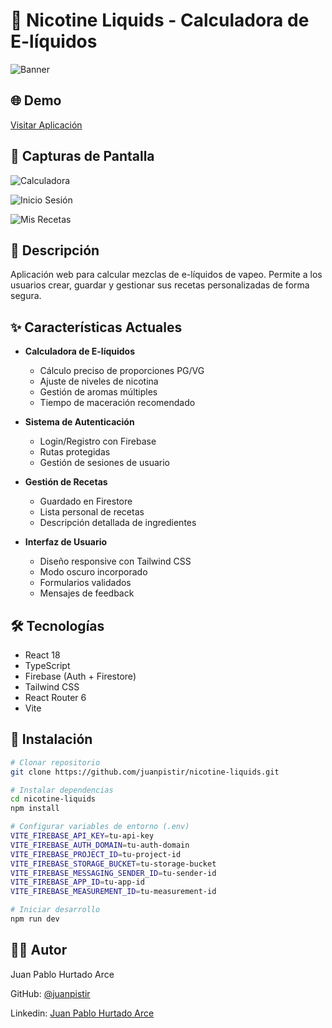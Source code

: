 # 🧪 Nicotine Liquids - Calculadora de E-líquidos

![Banner](https://raw.githubusercontent.com/juanpistir/nicotine-liquids/public/Banner.png)

## 🌐 Demo
[Visitar Aplicación](https://juanpistir.github.io/nicotine-liquids/)

## 📱 Capturas de Pantalla
![Calculadora](https://raw.githubusercontent.com/juanpistir/nicotine-liquids/public/captura.png)

![Inicio Sesión](https://raw.githubusercontent.com/juanpistir/nicotine-liquids/public/captura2.png)

![Mis Recetas](https://raw.githubusercontent.com/juanpistir/nicotine-liquids/public/captura3.png)

## 📝 Descripción
Aplicación web para calcular mezclas de e-líquidos de vapeo. Permite a los usuarios crear, guardar y gestionar sus recetas personalizadas de forma segura.

## ✨ Características Actuales

- **Calculadora de E-líquidos**
  - Cálculo preciso de proporciones PG/VG
  - Ajuste de niveles de nicotina
  - Gestión de aromas múltiples
  - Tiempo de maceración recomendado

- **Sistema de Autenticación**
  - Login/Registro con Firebase
  - Rutas protegidas
  - Gestión de sesiones de usuario

- **Gestión de Recetas**
  - Guardado en Firestore
  - Lista personal de recetas
  - Descripción detallada de ingredientes

- **Interfaz de Usuario**
  - Diseño responsive con Tailwind CSS
  - Modo oscuro incorporado
  - Formularios validados
  - Mensajes de feedback

## 🛠 Tecnologías

- React 18
- TypeScript
- Firebase (Auth + Firestore)
- Tailwind CSS
- React Router 6
- Vite

## 🚀 Instalación

```bash
# Clonar repositorio
git clone https://github.com/juanpistir/nicotine-liquids.git

# Instalar dependencias
cd nicotine-liquids
npm install

# Configurar variables de entorno (.env)
VITE_FIREBASE_API_KEY=tu-api-key
VITE_FIREBASE_AUTH_DOMAIN=tu-auth-domain
VITE_FIREBASE_PROJECT_ID=tu-project-id
VITE_FIREBASE_STORAGE_BUCKET=tu-storage-bucket
VITE_FIREBASE_MESSAGING_SENDER_ID=tu-sender-id
VITE_FIREBASE_APP_ID=tu-app-id
VITE_FIREBASE_MEASUREMENT_ID=tu-measurement-id

# Iniciar desarrollo
npm run dev
```

## 👨‍💻 Autor
Juan Pablo Hurtado Arce

GitHub: [@juanpistir](https://github.com/juanpistir)

Linkedin: [Juan Pablo Hurtado Arce](https://www.linkedin.com/in/juan-pablo-hurtado-arce/)

